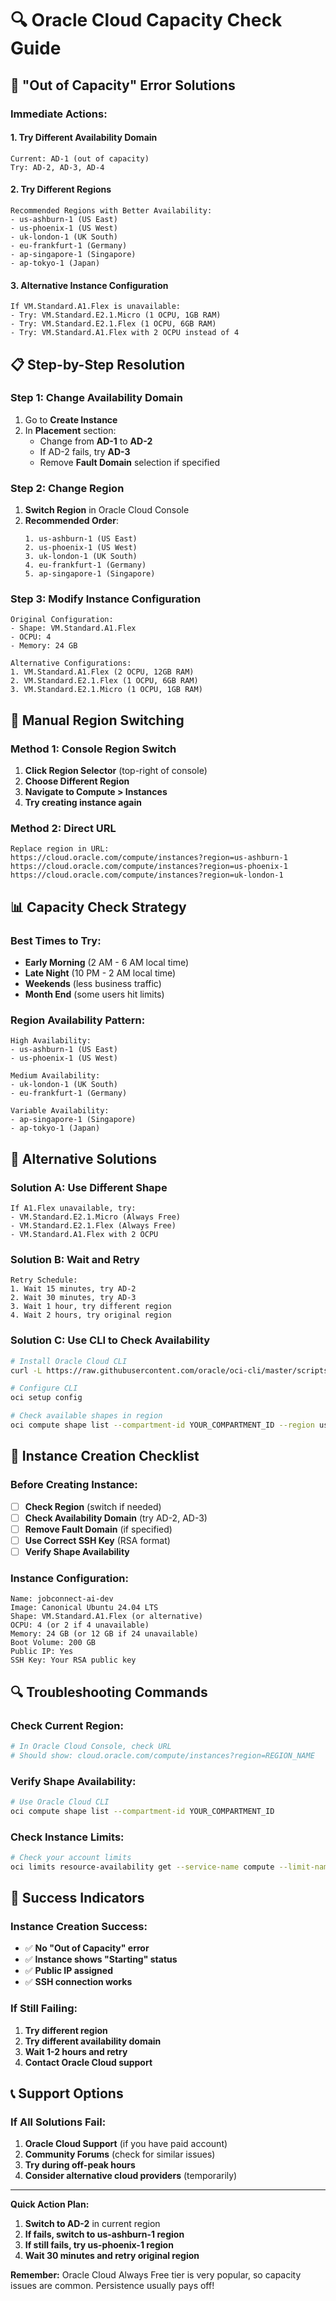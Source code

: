 # 🔍 Oracle Cloud Capacity Check Guide

## 🚨 **"Out of Capacity" Error Solutions**

### **Immediate Actions:**

#### **1. Try Different Availability Domain**
```
Current: AD-1 (out of capacity)
Try: AD-2, AD-3, AD-4
```

#### **2. Try Different Regions**
```
Recommended Regions with Better Availability:
- us-ashburn-1 (US East)
- us-phoenix-1 (US West)  
- uk-london-1 (UK South)
- eu-frankfurt-1 (Germany)
- ap-singapore-1 (Singapore)
- ap-tokyo-1 (Japan)
```

#### **3. Alternative Instance Configuration**
```
If VM.Standard.A1.Flex is unavailable:
- Try: VM.Standard.E2.1.Micro (1 OCPU, 1GB RAM)
- Try: VM.Standard.E2.1.Flex (1 OCPU, 6GB RAM)
- Try: VM.Standard.A1.Flex with 2 OCPU instead of 4
```

## 📋 **Step-by-Step Resolution**

### **Step 1: Change Availability Domain**
1. Go to **Create Instance**
2. In **Placement** section:
   - Change from **AD-1** to **AD-2**
   - If AD-2 fails, try **AD-3**
   - Remove **Fault Domain** selection if specified

### **Step 2: Change Region**
1. **Switch Region** in Oracle Cloud Console
2. **Recommended Order**:
   ```
   1. us-ashburn-1 (US East)
   2. us-phoenix-1 (US West)
   3. uk-london-1 (UK South)
   4. eu-frankfurt-1 (Germany)
   5. ap-singapore-1 (Singapore)
   ```

### **Step 3: Modify Instance Configuration**
```
Original Configuration:
- Shape: VM.Standard.A1.Flex
- OCPU: 4
- Memory: 24 GB

Alternative Configurations:
1. VM.Standard.A1.Flex (2 OCPU, 12GB RAM)
2. VM.Standard.E2.1.Flex (1 OCPU, 6GB RAM)
3. VM.Standard.E2.1.Micro (1 OCPU, 1GB RAM)
```

## 🔧 **Manual Region Switching**

### **Method 1: Console Region Switch**
1. **Click Region Selector** (top-right of console)
2. **Choose Different Region**
3. **Navigate to Compute > Instances**
4. **Try creating instance again**

### **Method 2: Direct URL**
```
Replace region in URL:
https://cloud.oracle.com/compute/instances?region=us-ashburn-1
https://cloud.oracle.com/compute/instances?region=us-phoenix-1
https://cloud.oracle.com/compute/instances?region=uk-london-1
```

## 📊 **Capacity Check Strategy**

### **Best Times to Try:**
- **Early Morning** (2 AM - 6 AM local time)
- **Late Night** (10 PM - 2 AM local time)
- **Weekends** (less business traffic)
- **Month End** (some users hit limits)

### **Region Availability Pattern:**
```
High Availability:
- us-ashburn-1 (US East)
- us-phoenix-1 (US West)

Medium Availability:
- uk-london-1 (UK South)
- eu-frankfurt-1 (Germany)

Variable Availability:
- ap-singapore-1 (Singapore)
- ap-tokyo-1 (Japan)
```

## 🚀 **Alternative Solutions**

### **Solution A: Use Different Shape**
```
If A1.Flex unavailable, try:
- VM.Standard.E2.1.Micro (Always Free)
- VM.Standard.E2.1.Flex (Always Free)
- VM.Standard.A1.Flex with 2 OCPU
```

### **Solution B: Wait and Retry**
```
Retry Schedule:
1. Wait 15 minutes, try AD-2
2. Wait 30 minutes, try AD-3
3. Wait 1 hour, try different region
4. Wait 2 hours, try original region
```

### **Solution C: Use CLI to Check Availability**
```bash
# Install Oracle Cloud CLI
curl -L https://raw.githubusercontent.com/oracle/oci-cli/master/scripts/install/install.sh | bash

# Configure CLI
oci setup config

# Check available shapes in region
oci compute shape list --compartment-id YOUR_COMPARTMENT_ID --region us-ashburn-1
```

## 📝 **Instance Creation Checklist**

### **Before Creating Instance:**
- [ ] **Check Region** (switch if needed)
- [ ] **Check Availability Domain** (try AD-2, AD-3)
- [ ] **Remove Fault Domain** (if specified)
- [ ] **Use Correct SSH Key** (RSA format)
- [ ] **Verify Shape Availability**

### **Instance Configuration:**
```
Name: jobconnect-ai-dev
Image: Canonical Ubuntu 24.04 LTS
Shape: VM.Standard.A1.Flex (or alternative)
OCPU: 4 (or 2 if 4 unavailable)
Memory: 24 GB (or 12 GB if 24 unavailable)
Boot Volume: 200 GB
Public IP: Yes
SSH Key: Your RSA public key
```

## 🔍 **Troubleshooting Commands**

### **Check Current Region:**
```bash
# In Oracle Cloud Console, check URL
# Should show: cloud.oracle.com/compute/instances?region=REGION_NAME
```

### **Verify Shape Availability:**
```bash
# Use Oracle Cloud CLI
oci compute shape list --compartment-id YOUR_COMPARTMENT_ID
```

### **Check Instance Limits:**
```bash
# Check your account limits
oci limits resource-availability get --service-name compute --limit-name vm-standard-a1-flex-count
```

## 🎯 **Success Indicators**

### **Instance Creation Success:**
- ✅ **No "Out of Capacity" error**
- ✅ **Instance shows "Starting" status**
- ✅ **Public IP assigned**
- ✅ **SSH connection works**

### **If Still Failing:**
1. **Try different region**
2. **Try different availability domain**
3. **Wait 1-2 hours and retry**
4. **Contact Oracle Cloud support**

## 📞 **Support Options**

### **If All Solutions Fail:**
1. **Oracle Cloud Support** (if you have paid account)
2. **Community Forums** (check for similar issues)
3. **Try during off-peak hours**
4. **Consider alternative cloud providers** (temporarily)

---

**Quick Action Plan:**
1. **Switch to AD-2** in current region
2. **If fails, switch to us-ashburn-1 region**
3. **If still fails, try us-phoenix-1 region**
4. **Wait 30 minutes and retry original region**

**Remember:** Oracle Cloud Always Free tier is very popular, so capacity issues are common. Persistence usually pays off! 